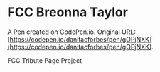 # FCC Breonna Taylor

A Pen created on CodePen.io. Original URL: [https://codepen.io/danitacforbes/pen/gOPjNXK](https://codepen.io/danitacforbes/pen/gOPjNXK).

FCC Tribute Page Project
